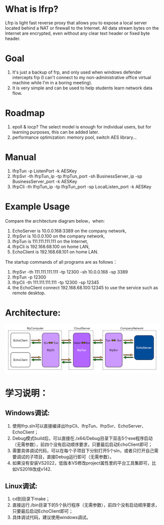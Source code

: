 # What is lfrp?
Lfrp is light fast reverse proxy that allows you to expose a local server located behind a NAT or firewall to the Internet. All data stream bytes on the Internet are encrypted, even without any clear text header or fixed byte header.

# Goal
1. It's just a backup of frp, and only used when windows defender intercepts frp (I can't connect to my non-administrative office virtual machine while I'm in a boring meeting).
2. It is very simple and can be used to help students learn network data flow.

# Roadmap
   1. epoll & iocp? The select model is enough for individual users, but for learning purposes, this can be added later.
   2. performance optimization: memory pool, switch AES library...

# Manual
1. lfrpTun -p ListenPort -k AESKey
2. lfrpSvr -th lfrpTun_ip -tp lfrpTun_port -sh BusinessServer_ip -sp BusinessServer_port -k AESKey
3. lfrpCli -th lfrpTun_ip -tp lfrpTun_port -sp LocalListen_port -k AESKey

# Example Usage
Compare the architecture diagram below，when: 
1. EchoServer is 10.0.0.168:3389 on the company network,
2. lfrpSvr is 10.0.0.100 on the company network,
3. lfrpTun is 111.111.111.111 on the Internet,
4. lfrpCli is 192.168.68.100 on home LAN,
5. EchoClient is 192.168.68.101 on home LAN.

The startup commands of all programs are as follows：
1. lfrpSvr -th 111.111.111.111 -tp 12300 -sh 10.0.0.168 -sp 3389
2. lfrpTun -p 12300
3. lfrpCli -th 111.111.111.111 -tp 12300 -sp 12345
4. the EchoClient connect 192.168.68.100:12345 to use the service such as remote desktop.

# Architecture:

![Image text](https://github.com/frankfengfl/lfrp/blob/main/lfrp.png)

# 学习说明：
## Windows调试: 
1. 使用lfrp.sln可以直接编译出lfrpCli、lfrpTun、lfrpSvr、EchoServer、EchoClient；
2. Debug模式build后，可以直接在./x64/Debug目录下双击5个exe程序启动（无需参数），前四个没有启动顺序要求，只要最后启动EchoClient即可；
3. 需要具体调试代码，可以在每个子项目下分别打开5个sln，或者只打开自己需要调试的子项目，直接Debug运行即可（无需参数）。
4. 如果没有安装VS2022，低版本VS修改project属性里的平台工具集即可，比如VS2019改成v142.

## Linux调试: 
1. cd到目录下make；
2. 直接运行./bin目录下的5个执行程序（无需参数），前四个没有启动顺序要求，只要最后启动EchoClient即可；
3. 具体调试代码，建议使用windows调试。
